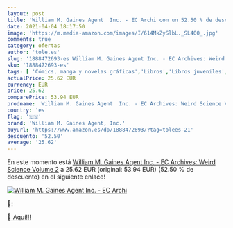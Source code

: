 ```yaml
---
layout: post
title: 'William M. Gaines Agent  Inc. - EC Archi con un 52.50 % de descuento'
date: 2021-04-04 18:17:50
image: 'https://m.media-amazon.com/images/I/614MkZySlbL._SL400_.jpg'
comments: true
category: ofertas
author: 'tole.es'
slug: '1888472693-es William M. Gaines Agent Inc. - EC Archives: Weird Science...'
sku: '1888472693-es'
tags: [ 'Cómics, manga y novelas gráficas','Libros','Libros juveniles','william m. gaines agent, inc.', ]
actualPrice: 25.62 EUR
currency: EUR
price: 25.62
comparePrice: 53.94 EUR
prodname: 'William M. Gaines Agent  Inc. - EC Archives: Weird Science Volume 2'
country: 'es'
flag: '🇪🇸'
brand: 'William M. Gaines Agent, Inc.'
buyurl: 'https://www.amazon.es/dp/1888472693/?tag=tolees-21'
descuento: '52.50'
average: '25.62'
---
```


En este momento está [William M. Gaines Agent  Inc. - EC Archives: Weird Science Volume 2](https://www.amazon.es/dp/1888472693/?tag=tolees-21) a 25.62 EUR (original: 53.94 EUR) (52.50 %  de descuento) en el siguiente enlace!

[![William M. Gaines Agent  Inc. - EC Archi](https://m.media-amazon.com/images/I/614MkZySlbL._SL400_.jpg)](https://www.amazon.es/dp/1888472693/?tag=tolees-21)

🔎:


[🛒 Aquí!!!](https://www.amazon.es/dp/1888472693/?tag=tolees-21)
